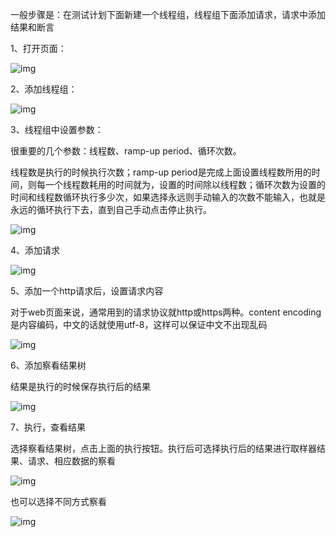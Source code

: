 一般步骤是：在测试计划下面新建一个线程组，线程组下面添加请求，请求中添加结果和断言

1、打开页面：

![img](https://images2018.cnblogs.com/blog/1359074/201804/1359074-20180418171326200-818410579.png)

2、添加线程组：

![img](https://images2018.cnblogs.com/blog/1359074/201804/1359074-20180418171509799-2133444192.png)

3、线程组中设置参数：

很重要的几个参数：线程数、ramp-up period、循环次数。

线程数是执行的时候执行次数；ramp-up period是完成上面设置线程数所用的时间，则每一个线程数耗用的时间就为，设置的时间除以线程数；循环次数为设置的时间和线程数循环执行多少次，如果选择永远则手动输入的次数不能输入，也就是永远的循环执行下去，直到自己手动点击停止执行。

![img](https://images2018.cnblogs.com/blog/1359074/201804/1359074-20180418171527965-1254351033.png)

4、添加请求

![img](https://images2018.cnblogs.com/blog/1359074/201804/1359074-20180418172040055-1334673490.png)

5、添加一个http请求后，设置请求内容

对于web页面来说，通常用到的请求协议就http或https两种。content encoding是内容编码，中文的话就使用utf-8，这样可以保证中文不出现乱码

![img](https://images2018.cnblogs.com/blog/1359074/201804/1359074-20180418172504377-418102299.png)

6、添加察看结果树

 结果是执行的时候保存执行后的结果

![img](https://images2018.cnblogs.com/blog/1359074/201804/1359074-20180418172144493-2047459688.png)

7、执行，查看结果

选择察看结果树，点击上面的执行按钮。执行后可选择执行后的结果进行取样器结果、请求、相应数据的察看

![img](https://images2018.cnblogs.com/blog/1359074/201804/1359074-20180418173022297-268455801.png)

也可以选择不同方式察看

![img](https://images2018.cnblogs.com/blog/1359074/201804/1359074-20180418173606873-1140745257.png)